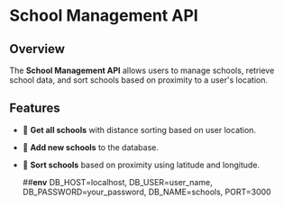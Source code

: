 <h1>School Management API</h1>

## Overview
The **School Management API** allows users to manage schools, retrieve school data, and sort schools based on proximity to a user's location.

## Features
- 📌 **Get all schools** with distance sorting based on user location.
- 📌 **Add new schools** to the database.
- 📌 **Sort schools** based on proximity using latitude and longitude.
  
  ##<b>env</b>
DB_HOST=localhost,
DB_USER=user_name,
DB_PASSWORD=your_password,
DB_NAME=schools,
PORT=3000
